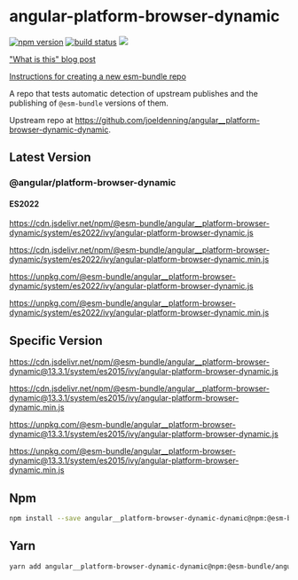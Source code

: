 # angular-platform-browser-dynamic

[![npm version](https://img.shields.io/npm/v/@esm-bundle/angular__platform-browser-dynamic-dynamic.svg?style=flat)](https://www.npmjs.com/package/@esm-bundle/angular__platform-browser-dynamic-dynamic) [![build status](https://travis-ci.com/esm-bundle/angular__platform-browser-dynamic-dynamic.svg?branch=master)](https://travis-ci.com/esm-bundle/angular__platform-browser-dynamic-dynamic) [![](https://data.jsdelivr.com/v1/package/npm/@esm-bundle/angular__platform-browser-dynamic-dynamic/badge)](https://www.jsdelivr.com/package/npm/@esm-bundle/angular__platform-browser-dynamic-dynamic)

["What is this" blog post](https://medium.com/@joeldenning/an-esm-bundle-for-any-npm-package-5f850db0e04d)

[Instructions for creating a new esm-bundle repo](https://github.com/esm-bundle/new-repo-instructions)

A repo that tests automatic detection of upstream publishes and the publishing of `@esm-bundle` versions of them.

Upstream repo at https://github.com/joeldenning/angular__platform-browser-dynamic-dynamic.

## Latest Version

### @angular/platform-browser-dynamic

#### ES2022

https://cdn.jsdelivr.net/npm/@esm-bundle/angular__platform-browser-dynamic/system/es2022/ivy/angular-platform-browser-dynamic.js

https://cdn.jsdelivr.net/npm/@esm-bundle/angular__platform-browser-dynamic/system/es2022/ivy/angular-platform-browser-dynamic.min.js

https://unpkg.com/@esm-bundle/angular__platform-browser-dynamic/system/es2022/ivy/angular-platform-browser-dynamic.js

https://unpkg.com/@esm-bundle/angular__platform-browser-dynamic/system/es2022/ivy/angular-platform-browser-dynamic.min.js

## Specific Version

https://cdn.jsdelivr.net/npm/@esm-bundle/angular__platform-browser-dynamic@13.3.1/system/es2015/ivy/angular-platform-browser-dynamic.js

https://cdn.jsdelivr.net/npm/@esm-bundle/angular__platform-browser-dynamic@13.3.1/system/es2015/ivy/angular-platform-browser-dynamic.min.js

https://unpkg.com/@esm-bundle/angular__platform-browser-dynamic@13.3.1/system/es2015/ivy/angular-platform-browser-dynamic.js

https://unpkg.com/@esm-bundle/angular__platform-browser-dynamic@13.3.1/system/es2015/ivy/angular-platform-browser-dynamic.min.js

## Npm

```sh
npm install --save angular__platform-browser-dynamic-dynamic@npm:@esm-bundle/angular__platform-browser-dynamic-dynamic
```

## Yarn

```sh
yarn add angular__platform-browser-dynamic-dynamic@npm:@esm-bundle/angular__platform-browser-dynamic-dynamic
```
